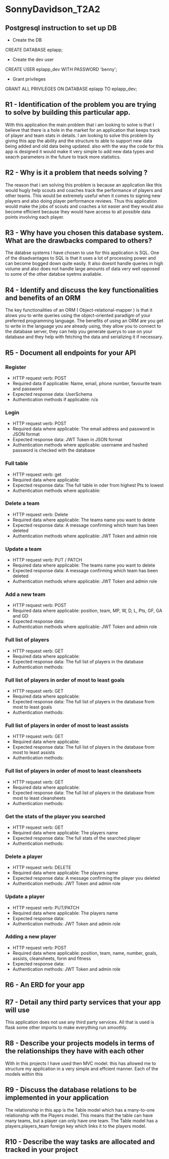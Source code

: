 # SonnyDavidson_T2A2

## Postgresql instruction to set up DB
- Create the DB

CREATE DATABASE eplapp;

- Create the dev user 

CREATE USER eplapp_dev WITH PASSWORD 'benny';

- Grant privileges

GRANT ALL PRIVILEGES ON DATABASE eplapp TO eplapp_dev;

##	R1 - Identification of the problem you are trying to solve by building this particular app.
With this application the main problem that i am looking to solve is that I believe that there is a hole in the market for an application that 
keeps track of player and team stats in details. I am looking to solve this problem by giving this app the ability and the structure to able to support 
new data being added and old data being updated. also with the way the code for this app is designed it would make it very simple to add new data types
and seacrh parameters in the future to track more statistics.

## R2 -	Why is it a problem that needs solving ?
The reason that i am solving this problem is because an application like this would hugly help scouts and 
coaches track the performance of players and other teams. This would be extremely useful when it comes to signing new players and also doing player
performance reviews. Thus this application would make the jobs of scouts and coaches a lot easier and they would also become efficient because 
they would have access to all possible data points involving each player.

## R3 - Why have you chosen this database system. What are the drawbacks compared to others?
The databse systems I have chosen to use for this application is SQL. One of the disadvantages to SQL is that it uses a lot of processing power and can become bogged down quite easily. It also doesnt handle queries in high volume and also does not handle large amounts of data very well opposed to some of
the other databse syetms avaliable.

## R4 - Identify and discuss the key functionalities and benefits of an ORM
The key functionalities of an ORM ( Object-relational-mapper ) is that it alows you to write queries using the object-oriented paradigm of your preferred programming language. The benefits of using an ORM are you get to write in the language you are already using, they allow you to connect to the database server, they can help you generate querys to use on your database and they help with fetching the data and serializing it if necessary.


## R5 - Document all endpoints for your API
### Register
- HTTP request verb: POST
- Required data if applicable: Name, email, phone number, favourite team and password
- Expected response data: UserSchema
- Authentication methods if applicable: n/a

### Login
- HTTP request verb: POST
- Required data where applicable: The email address and password in JSON format
- Expected response data: JWT Token in JSON format
- Authentication methods where applicable: username and hashed password is checked with the database

### Full table 
- HTTP request verb: get
- Required data where applicable:
- Expected response data: The full table in oder from highest Pts to lowest
- Authentication methods where applicable: 

### Delete a team 
- HTTP request verb: Delete
- Required data where applicable: The teams name you want to delete
- Expected response data: A message confirming which team has been deleted 
- Authentication methods where applicable: JWT Token and admin role

### Update a team 
- HTTP request verb: PUT / PATCH
- Required data where applicable: The teams name you want to delete
- Expected response data: A message confirming which team has been deleted 
- Authentication methods where applicable: JWT Token and admin role

### Add a new team 
- HTTP request verb: POST
- Required data where applicable: position, team, MP, W, D, L, Pts, GF, GA and GD
- Expected response data: 
- Authentication methods where applicable: JWT Token and admin role

### Full list of players 
- HTTP request verb: GET
- Required data where applicable: 
- Expected response data: The full list of players in the database  
- Authentication methods:

### Full list of players in order of most to least goals 
- HTTP request verb: GET
- Required data where applicable: 
- Expected response data: The full list of players in the database from most to least goals   
- Authentication methods:

### Full list of players in order of most to least assists 
- HTTP request verb: GET
- Required data where applicable: 
- Expected response data: The full list of players in the database from most to least assists   
- Authentication methods:

### Full list of players in order of most to least cleansheets 
- HTTP request verb: GET
- Required data where applicable: 
- Expected response data: The full list of players in the database from most to least cleansheets   
- Authentication methods:

### Get the stats of the player you searched
- HTTP request verb: GET
- Required data where applicable: The players name 
- Expected response data: The full stats of the searched player  
- Authentication methods:

### Delete a player 
- HTTP request verb: DELETE
- Required data where applicable: The players name 
- Expected response data: A message confirming the player you deleted 
- Authentication methods: JWT Token and admin role

### Update a player 
- HTTP request verb: PUT/PATCH
- Required data where applicable: The players name 
- Expected response data:
- Authentication methods: JWT Token and admin role

### Adding a new player 
- HTTP request verb: POST
- Required data where applicable: position, team, name, number, goals, assists, cleansheets, form and fitness 
- Expected response data: 
- Authentication methods: JWT Token and admin role



## R6 - An ERD for your app


## R7 - Detail any third party services that your app will use
This application does not use any third party services. All that is used is flask some other imports to make everything run smoothly.


## R8 - Describe your projects models in terms of the relationships they have with each other
With in this projects I have used then MVC model. this has allowed me to structure my application in a very simple and effcient manner. Each of the models within this 

## R9 - Discuss the database relations to be implemented in your application
The relationship in this app is the Table model which has a many-to-one relationship with the Players model. This means that the table can have many teams, but a player can only have one team. The Table model has a players.players_team foreign key which links it to the players model.

## R10 - Describe the way tasks are allocated and tracked in your project

